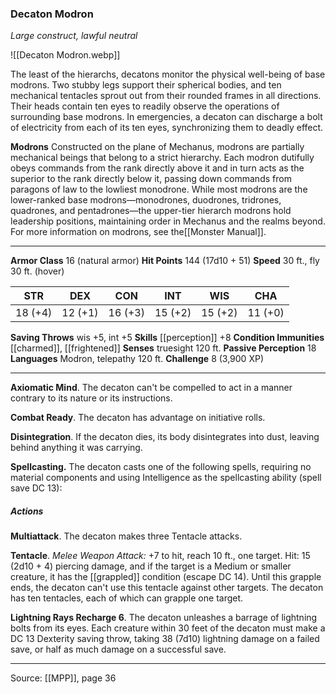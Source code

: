 ### Decaton Modron
_Large construct, lawful neutral_

![[Decaton Modron.webp]]

The least of the hierarchs, decatons monitor the physical well-being of base modrons. Two stubby legs support their spherical bodies, and ten mechanical tentacles sprout out from their rounded frames in all directions. Their heads contain ten eyes to readily observe the operations of surrounding base modrons. In emergencies, a decaton can discharge a bolt of electricity from each of its ten eyes, synchronizing them to deadly effect.


**Modrons** Constructed on the plane of Mechanus, modrons are partially mechanical beings that belong to a strict hierarchy. Each modron dutifully obeys commands from the rank directly above it and in turn acts as the superior to the rank directly below it, passing down commands from paragons of law to the lowliest monodrone. While most modrons are the lower-ranked base modrons—monodrones, duodrones, tridrones, quadrones, and pentadrones—the upper-tier hierarch modrons hold leadership positions, maintaining order in Mechanus and the realms beyond. For more information on modrons, see the[[Monster Manual]].





---

**Armor Class** 16 (natural armor)
**Hit Points** 144 (17d10 + 51)
**Speed** 30 ft., fly 30 ft. (hover)

| STR     | DEX     | CON     | INT     | WIS     | CHA     |
|---------|---------|---------|---------|---------|---------|
| 18 (+4) | 12 (+1) | 16 (+3) | 15 (+2) | 15 (+2) | 11 (+0) |

**Saving Throws** wis +5, int +5
**Skills** [[perception]] +8
**Condition Immunities** [[charmed]], [[frightened]]
**Senses** truesight 120 ft.
**Passive Perception** 18
**Languages** Modron, telepathy 120 ft.
**Challenge** 8 (3,900 XP)

---

**Axiomatic Mind**. The decaton can't be compelled to act in a manner contrary to its nature or its instructions.

**Combat Ready**. The decaton has advantage on initiative rolls.

**Disintegration**. If the decaton dies, its body disintegrates into dust, leaving behind anything it was carrying.

**Spellcasting.** The decaton casts one of the following spells, requiring no material components and using Intelligence as the spellcasting ability (spell save DC 13):

##### Actions
**Multiattack**. The decaton makes three Tentacle attacks.

**Tentacle**. _Melee Weapon Attack:_ +7 to hit, reach 10 ft., one target. Hit: 15 (2d10 + 4) piercing damage, and if the target is a Medium or smaller creature, it has the [[grappled]] condition (escape DC 14). Until this grapple ends, the decaton can't use this tentacle against other targets. The decaton has ten tentacles, each of which can grapple one target.

**Lightning Rays Recharge 6**. The decaton unleashes a barrage of lightning bolts from its eyes. Each creature within 30 feet of the decaton must make a DC 13 Dexterity saving throw, taking 38 (7d10) lightning damage on a failed save, or half as much damage on a successful save.


---

Source: [[MPP]], page 36